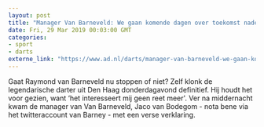 ```yaml
---
layout: post
title: "Manager Van Barneveld: We gaan komende dagen over toekomst nadenken"
date: Fri, 29 Mar 2019 00:03:00 GMT
categories: 
- sport 
- darts 
externe_link: "https://www.ad.nl/darts/manager-van-barneveld-we-gaan-komende-dagen-over-toekomst-nadenken~aa87dbd0/"
---
```


Gaat Raymond van Barneveld nu stoppen of niet? Zelf klonk de legendarische darter uit Den Haag donderdagavond definitief. Hij houdt het voor gezien, want ‘het interesseert mij geen reet meer'. Ver na middernacht kwam de manager van Van Barneveld, Jaco van Bodegom - nota bene via het twitteraccount van Barney - met een verse verklaring.
